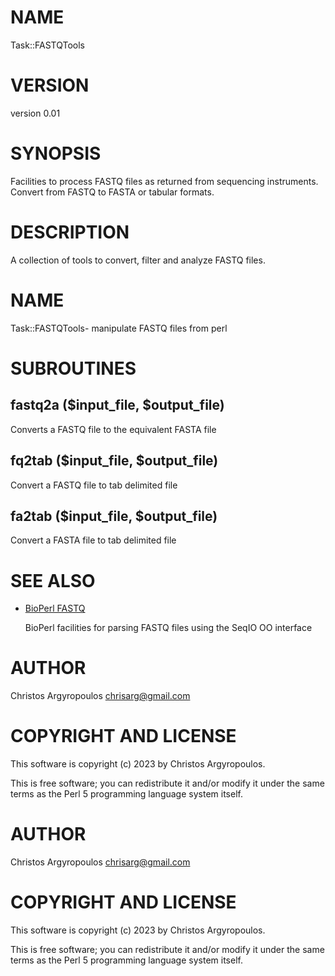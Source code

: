 # NAME

Task::FASTQTools

# VERSION

version 0.01

# SYNOPSIS

Facilities to process FASTQ files as returned from sequencing 
instruments. Convert from FASTQ to FASTA or tabular formats.

# DESCRIPTION

A collection of tools to convert, filter and analyze FASTQ files.

# NAME

Task::FASTQTools- manipulate FASTQ files from perl

# SUBROUTINES

## fastq2a ($input\_file, $output\_file)

Converts a FASTQ file to the equivalent FASTA file

## fq2tab ($input\_file, $output\_file)

Convert a FASTQ file to tab delimited file

## fa2tab ($input\_file, $output\_file)

Convert a FASTA file to tab delimited file

# SEE ALSO

- [BioPerl FASTQ](https://metacpan.org/pod/Bio::SeqIO::fastq)

    BioPerl facilities for parsing FASTQ files using the SeqIO OO interface

# AUTHOR

Christos Argyropoulos <chrisarg@gmail.com>

# COPYRIGHT AND LICENSE

This software is copyright (c) 2023 by Christos Argyropoulos.

This is free software; you can redistribute it and/or modify it under
the same terms as the Perl 5 programming language system itself.

# AUTHOR

Christos Argyropoulos <chrisarg@gmail.com>

# COPYRIGHT AND LICENSE

This software is copyright (c) 2023 by Christos Argyropoulos.

This is free software; you can redistribute it and/or modify it under
the same terms as the Perl 5 programming language system itself.
